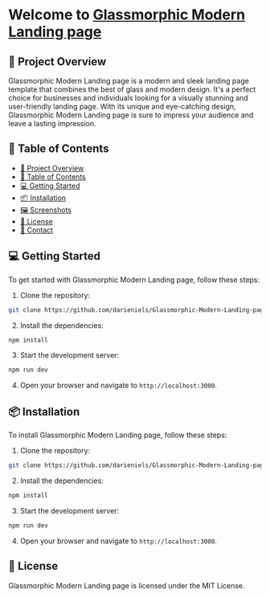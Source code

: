 # Welcome to [Glassmorphic Modern Landing page](https://github.com/darieniels/Glassmorphic-Modern-Landing-page)

## 🚀 Project Overview

Glassmorphic Modern Landing page is a modern and sleek landing page template that combines the best of glass and modern design. It's a perfect choice for businesses and individuals looking for a visually stunning and user-friendly landing page. With its unique and eye-catching design, Glassmorphic Modern Landing page is sure to impress your audience and leave a lasting impression.

## 📝 Table of Contents

- [🚀 Project Overview](#-project-overview)
- [📝 Table of Contents](#-table-of-contents)
- [💻 Getting Started](#-getting-started)
- [📦 Installation](#-installation)
- [🖼️ Screenshots](#-screenshots)
- [📄 License](#-license)
- [📜 Contact](#-contact)

## 💻 Getting Started

To get started with Glassmorphic Modern Landing page, follow these steps:

1. Clone the repository:

```bash
git clone https://github.com/darieniels/Glassmorphic-Modern-Landing-page.git
```

2. Install the dependencies:

```bash
npm install
```

3. Start the development server:

```bash
npm run dev
```

4. Open your browser and navigate to `http://localhost:3000`.

## 📦 Installation

To install Glassmorphic Modern Landing page, follow these steps:

1. Clone the repository:

```bash
git clone https://github.com/darieniels/Glassmorphic-Modern-Landing-page.git
```

2. Install the dependencies:

```bash
npm install
```

3. Start the development server:

```bash
npm run dev
```

4. Open your browser and navigate to `http://localhost:3000`.

## 📄 License

Glassmorphic Modern Landing page is licensed under the MIT License.
